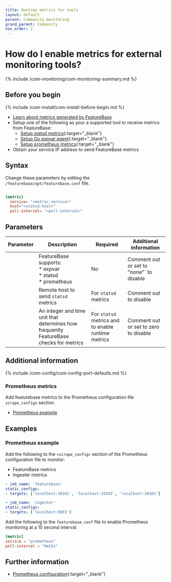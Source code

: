 ```yaml
---
title: Runtime metrics for tools
layout: default
parent: Community monitoring
grand_parent: Community
nav_order: 2
---
```


# How do I enable metrics for external monitoring tools?

{% include /com-monitoring/com-monitoring-summary.md %}

## Before you begin

{% include /com-install/com-install-before-begin.md %}
* [Learn about metrics generated by FeatureBase](/docs/community/com-monitoring/com-monitoring-home)
* Setup one of the following as your a supported tool to receive metrics from FeatureBase:
  * [Setup statsd metrics](https://statsd-metrics.readthedocs.io/en/latest/){:target="_blank"}
  * [Setup Go expvar agent](https://pkg.go.dev/expvar){:target="_blank"}
  * [Setup prometheus metrics](https://prometheus.io/docs/prometheus/latest/getting_started/){:target="_blank"}
* Obtain your service IP address to send FeatureBase metrics

## Syntax

Change these parameters by editing the `/featurebase/opt/featurebase.conf` file.

```toml

[metric]
  service= "<metric-service>"
  host="<statsd-host>"
  poll-interval= "<poll-interval>"
```

## Parameters

| Parameter | Description | Required | Additional information |
|---|---|---|---|
| <metric-service> | FeatureBase supports:<br/>* expvar<br/>* statsd<br/>*  prometheus<br/> | No | Comment out or set to "none"` to disable |
| <statsd-host> | Remote host to send `statsd` metrics | For `statsd` metrics | Comment out to disable |
| <poll-interval> | An integer and time unit that determines how frequently FeatureBase checks for metrics | For `statsd` metrics and to enable runtime metrics | Comment out or set to zero to disable |

## Additional information

{% include /com-config/com-config-port-defaults.md %}

### Prometheus metrics

Add featurebase metrics to the Prometheus configuration file `scrape_configs` section.

* [Prometheus example](#prometheus-example)

## Examples

### Prometheus example

Add the following to the `<scrape_config>` section of the Prometheus configuration file to monitor:
* FeatureBase metrics
* Ingester metrics

```yaml
- job_name: 'featurebase'
static_configs:
- targets: ['localhost:10101', 'localhost:10102', 'localhost:10103']

- job_name: 'ingester'
static_configs:
- targets: ['localhost:9093']
```

Add the following to the `featurebase.conf` file to enable Prometheus monitoring at a 15 second interval.

```toml
[metric]
service = "prometheus"
poll-interval = "0m15s"
```

## Further information

* [Prometheus configuration](https://prometheus.io/docs/prometheus/latest/configuration/configuration){:target="_blank"}
